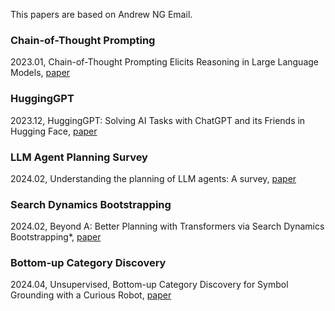 This papers are based on Andrew NG Email. 

### Chain-of-Thought Prompting
2023.01, Chain-of-Thought Prompting Elicits Reasoning in Large Language Models, [paper](http://arxiv.org/abs/2201.11903)
### HuggingGPT
2023.12, HuggingGPT: Solving AI Tasks with ChatGPT and its Friends in Hugging Face, [paper](http://arxiv.org/abs/2303.17580)
### LLM Agent Planning Survey
2024.02, Understanding the planning of LLM agents: A survey, [paper](http://arxiv.org/abs/2402.02716)
### Search Dynamics Bootstrapping
2024.02, Beyond A: Better Planning with Transformers via Search Dynamics Bootstrapping*, [paper](http://arxiv.org/abs/2402.14083)
### Bottom-up Category Discovery
2024.04, Unsupervised, Bottom-up Category Discovery for Symbol Grounding with a Curious Robot, [paper](http://arxiv.org/abs/2404.03092)